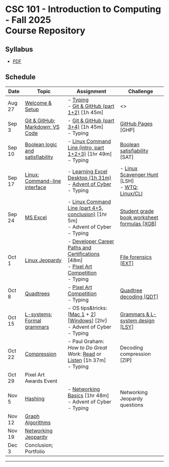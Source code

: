 # CSC 101 - Introduction to Computing - Fall 2025<br>Course Repository

## Syllabus

- [PDF](syllabus/csc101-syllabus.pdf)

## Schedule

|   Date  | Topic                           | Assignment                    | Challenge
|---------|---------------------------------|-------------------------------|--------------
|  Aug 27 | [Welcome & Setup](class01.md)               | - [Typing](https://typing.com)  <br>- [Git & GitHub (part 1+2)](https://www.linkedin.com/learning/learning-git-and-github-23011330) [1h 45m]  | <>
|  Sep 3  | [Git & GitHub; Markdown; VS Code](class02.md)   | - [Git & GitHub (part 3+4)](https://www.linkedin.com/learning/learning-git-and-github-23011330) [1h 45m] <br>- Typing | [GitHub Pages](./ghp.md) [GHP]
|  Sep 10 | [Boolean logic and satisfiability](class03.md)        | - [Linux Command Line (intro, part 1+2+3)](https://www.linkedin.com/learning/learning-linux-command-line-14447912) [1hr 49m] <br>- Typing  |  [Boolean satisfiability](sat.md) [SAT] 
|  Sep 17 | [Linux; Command-line interface](class04.md) | - [Learning Excel Desktop (1h 31m)](https://www.linkedin.com/learning/learning-excel-desktop-microsoft-365-2024) <br>- [Advent of Cyber](https://tryhackme.com/room/adventofcyber2024)  <br> - Typing |  - [Linux Scavenger Hunt](https://github.com/pushingice/scavenger-hunt) [LSH]<br>- [WTQ: Linux/CLI](./linux-ques.md)
|  Sep 24 | [MS Excel](./class05.md)       | - [Linux Command Line (part 4+5, conclusion)](https://www.linkedin.com/learning/learning-linux-command-line-14447912) [1hr 5m] <br>- Advent of Cyber <br>- Typing | [Student grade book worksheet formulas [XGB]](xgb/xgb.md)   
|  Oct 1  | [Linux Jeopardy](./class06.md) | - [Developer Career Paths and Certifications](https://www.linkedin.com/learning/developer-career-paths-and-certifications-2?u=2300338) [48m] <br>- [Pixel Art Competition](https://cs.berry.edu/pixelcomp/) <br>- Typing | [File forensics [EXT]](ext/ext.md)
|  Oct 8  | [Quadtrees](./class07.md)          | - [Pixel Art Competition](https://cs.berry.edu/pixelcomp/)<br> - Typing |    [Quadtree decoding [QDT]](qdt/qdt.md)
|  Oct 15 | [L-systems; Formal grammars](./class08.md)      | - OS tips&tricks: [[Mac 1](https://www.linkedin.com/learning/macos-quick-tips) + [2](https://www.youtube.com/watch?v=IIBnh74b474)] [[Windows](https://www.linkedin.com/learning/windows-tips-and-tricks)] [2hr] <br>- Advent of Cyber <br>- Typing | [Grammars & L-system design [LSY]](lsy/lsy.md)
|  Oct 22 | [Compression](./class09.md) | - Paul Graham: *How to Do Great Work*: [Read](https://paulgraham.com/greatwork.html) or [Listen](https://www.youtube.com/watch?v=OtAFlRYr1RE) [1h 37m] <br>- Typing | Decoding compression [ZIP]
|  Oct 29 | Pixel Art Awards Event           | 
|  Nov 5  | [Hashing](./class10.md)   | - [Networking Basics](https://www.linkedin.com/learning/networking-foundations-networking-basics) [1hr 48m]<br>- Advent of Cyber <br> - Typing | Networking Jeopardy questions
|  Nov 12 | [Graph Algorithms](./class11.md)    |  | 
|  Nov 19 | [Networking Jeopardy](./class12.md) |  | 
|  Dec 3  | Conclusion; Portfolio           | 
---------------------------------------------
